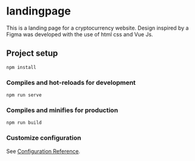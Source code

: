 # landingpage

This is a landing page for a cryptocurrency website. Design inspired by a Figma was developed with the use of html css and Vue Js. 

## Project setup
```
npm install
```

### Compiles and hot-reloads for development
```
npm run serve
```

### Compiles and minifies for production
```
npm run build
```

### Customize configuration
See [Configuration Reference](https://cli.vuejs.org/config/).
